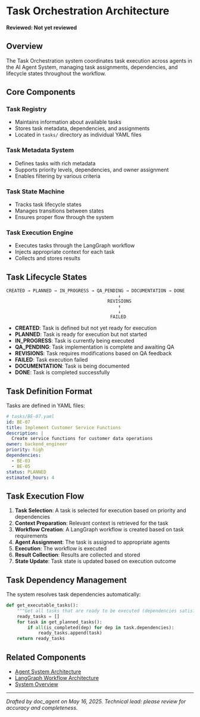 # Task Orchestration Architecture
**Reviewed: Not yet reviewed**

## Overview

The Task Orchestration system coordinates task execution across agents in the AI Agent System, managing task assignments, dependencies, and lifecycle states throughout the workflow.

## Core Components

### Task Registry
- Maintains information about available tasks
- Stores task metadata, dependencies, and assignments
- Located in `tasks/` directory as individual YAML files

### Task Metadata System
- Defines tasks with rich metadata
- Supports priority levels, dependencies, and owner assignment
- Enables filtering by various criteria

### Task State Machine
- Tracks task lifecycle states
- Manages transitions between states
- Ensures proper flow through the system

### Task Execution Engine
- Executes tasks through the LangGraph workflow
- Injects appropriate context for each task
- Collects and stores results

## Task Lifecycle States

```
CREATED → PLANNED → IN_PROGRESS → QA_PENDING → DOCUMENTATION → DONE
                                          ↓
                                      REVISIONS
                                          ↑
                                          ↓
                                       FAILED
```

- **CREATED**: Task is defined but not yet ready for execution
- **PLANNED**: Task is ready for execution but not started
- **IN_PROGRESS**: Task is currently being executed
- **QA_PENDING**: Task implementation is complete and awaiting QA
- **REVISIONS**: Task requires modifications based on QA feedback
- **FAILED**: Task execution failed
- **DOCUMENTATION**: Task is being documented
- **DONE**: Task is completed successfully

## Task Definition Format

Tasks are defined in YAML files:

```yaml
# tasks/BE-07.yaml
id: BE-07
title: Implement Customer Service Functions
description: |
  Create service functions for customer data operations
owner: backend_engineer
priority: high
dependencies:
  - BE-03
  - BE-05
status: PLANNED
estimated_hours: 4
```

## Task Execution Flow

1. **Task Selection**: A task is selected for execution based on priority and dependencies
2. **Context Preparation**: Relevant context is retrieved for the task
3. **Workflow Creation**: A LangGraph workflow is created based on task requirements
4. **Agent Assignment**: The task is assigned to appropriate agents
5. **Execution**: The workflow is executed
6. **Result Collection**: Results are collected and stored
7. **State Update**: Task state is updated based on execution outcome

## Task Dependency Management

The system resolves task dependencies automatically:

```python
def get_executable_tasks():
    """Get all tasks that are ready to be executed (dependencies satisfied)."""
    ready_tasks = []
    for task in get_planned_tasks():
        if all(is_completed(dep) for dep in task.dependencies):
            ready_tasks.append(task)
    return ready_tasks
```

## Related Components
- [Agent System Architecture](agent-system-architecture.md)
- [LangGraph Workflow Architecture](langgraph-workflow-architecture.md)
- [System Overview](system-overview.md)

---
*Drafted by doc_agent on May 16, 2025. Technical lead: please review for accuracy and completeness.*